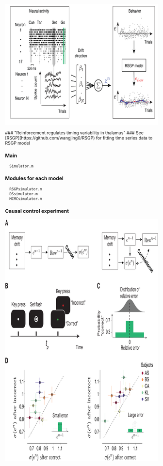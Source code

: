 <p align="center">
  <img src="analysis.png" height="400" >
</p>
###  "Reinforcement regulates timing variability in thalamus"
###  See [RSGP](https://github.com/wangjing0/RSGP) for fitting time series data to RSGP model

  ### Main
      Simulator.m 
  ### Modules for each model
      RSGPsimulator.m
      DSsimulator.m
      MCMCsimulator.m
  
  ### Causal control experiment
  <p align="center">
  <img src="Figure4.png" height="800" >
</p>
